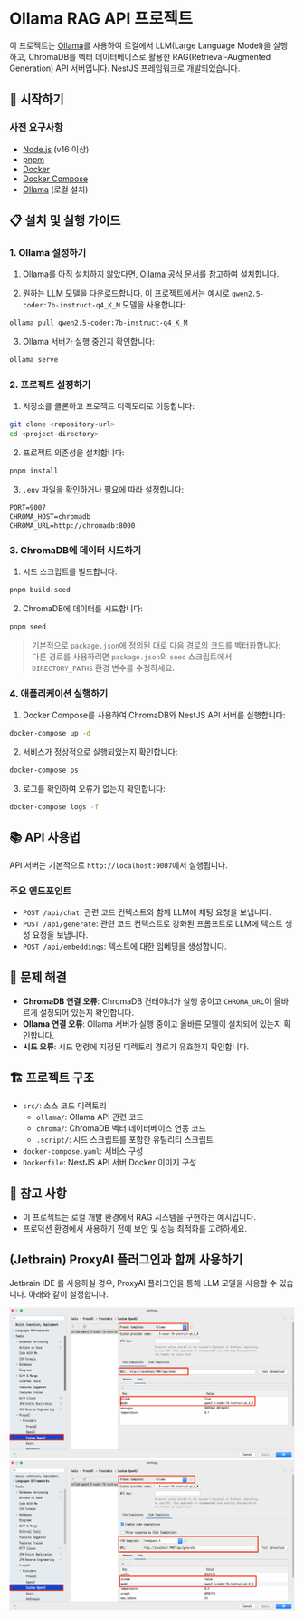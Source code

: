 # Ollama RAG API 프로젝트

이 프로젝트는 [Ollama](https://github.com/ollama/ollama)를 사용하여 로컬에서 LLM(Large Language Model)을 실행하고, ChromaDB를 벡터 데이터베이스로 활용한 RAG(Retrieval-Augmented Generation) API 서버입니다. NestJS 프레임워크로 개발되었습니다.

## 🚀 시작하기

### 사전 요구사항

- [Node.js](https://nodejs.org/) (v16 이상)
- [pnpm](https://pnpm.io/installation)
- [Docker](https://www.docker.com/get-started)
- [Docker Compose](https://docs.docker.com/compose/install/)
- [Ollama](https://github.com/ollama/ollama#installation) (로컬 설치)

## 📋 설치 및 실행 가이드

### 1. Ollama 설정하기

1. Ollama를 아직 설치하지 않았다면, [Ollama 공식 문서](https://github.com/ollama/ollama#installation)를 참고하여 설치합니다.

2. 원하는 LLM 모델을 다운로드합니다. 이 프로젝트에서는 예시로 `qwen2.5-coder:7b-instruct-q4_K_M` 모델을 사용합니다:

```bash
ollama pull qwen2.5-coder:7b-instruct-q4_K_M
```

3. Ollama 서버가 실행 중인지 확인합니다:

```bash
ollama serve
```

### 2. 프로젝트 설정하기

1. 저장소를 클론하고 프로젝트 디렉토리로 이동합니다:

```bash
git clone <repository-url>
cd <project-directory>
```

2. 프로젝트 의존성을 설치합니다:

```bash
pnpm install
```

3. `.env` 파일을 확인하거나 필요에 따라 설정합니다:

```
PORT=9007
CHROMA_HOST=chromadb
CHROMA_URL=http://chromadb:8000
```

### 3. ChromaDB에 데이터 시드하기

1. 시드 스크립트를 빌드합니다:

```bash
pnpm build:seed
```

2. ChromaDB에 데이터를 시드합니다:

```bash
pnpm seed
```

> 기본적으로 `package.json`에 정의된 대로 다음 경로의 코드를 벡터화합니다:  
> 다른 경로를 사용하려면 `package.json`의 `seed` 스크립트에서 `DIRECTORY_PATHS` 환경 변수를 수정하세요.
> 


### 4. 애플리케이션 실행하기

1. Docker Compose를 사용하여 ChromaDB와 NestJS API 서버를 실행합니다:

```bash
docker-compose up -d
```

2. 서비스가 정상적으로 실행되었는지 확인합니다:

```bash
docker-compose ps
```

3. 로그를 확인하여 오류가 없는지 확인합니다:

```bash
docker-compose logs -f
```

## 📚 API 사용법

API 서버는 기본적으로 `http://localhost:9007`에서 실행됩니다.

### 주요 엔드포인트

- `POST /api/chat`: 관련 코드 컨텍스트와 함께 LLM에 채팅 요청을 보냅니다.
- `POST /api/generate`: 관련 코드 컨텍스트로 강화된 프롬프트로 LLM에 텍스트 생성 요청을 보냅니다.
- `POST /api/embeddings`: 텍스트에 대한 임베딩을 생성합니다.

## 🔧 문제 해결

- **ChromaDB 연결 오류**: ChromaDB 컨테이너가 실행 중이고 `CHROMA_URL`이 올바르게 설정되어 있는지 확인합니다.
- **Ollama 연결 오류**: Ollama 서버가 실행 중이고 올바른 모델이 설치되어 있는지 확인합니다.
- **시드 오류**: 시드 명령에 지정된 디렉토리 경로가 유효한지 확인합니다.

## 🏗️ 프로젝트 구조

- `src/`: 소스 코드 디렉토리
  - `ollama/`: Ollama API 관련 코드
  - `chroma/`: ChromaDB 벡터 데이터베이스 연동 코드
  - `.script/`: 시드 스크립트를 포함한 유틸리티 스크립트
- `docker-compose.yaml`: 서비스 구성
- `Dockerfile`: NestJS API 서버 Docker 이미지 구성

## 📝 참고 사항

- 이 프로젝트는 로컬 개발 환경에서 RAG 시스템을 구현하는 예시입니다.
- 프로덕션 환경에서 사용하기 전에 보안 및 성능 최적화를 고려하세요.

## (Jetbrain) ProxyAI 플러그인과 함께 사용하기

Jetbrain IDE 를 사용하실 경우, ProxyAI 플러그인을 통해 LLM 모델을 사용할 수 있습니다. 아래와 같이 설정합니다.

![proxyai-1.png](assets/proxyai-1.png)
![proxyai-2.png](assets/proxyai-2.png)
